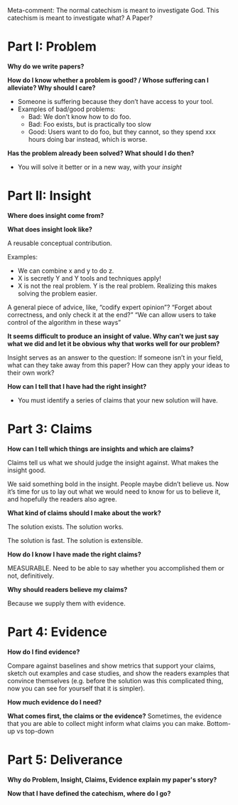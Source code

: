 Meta-comment: The normal catechism is meant to investigate God. This catechism is meant to investigate what? A Paper?

# Part I: Problem

**Why do we write papers?**

**How do I know whether a problem is good? / Whose suffering can I alleviate? Why should I care?**

- Someone is suffering because they don’t have access to your tool.
- Examples of bad/good problems:
    - Bad: We don’t know how to do foo.
    - Bad: Foo exists, but is practically too slow
    - Good: Users want to do foo, but they cannot, so they spend xxx hours doing bar instead, which is worse.
    

**Has the problem already been solved? What should I do then?**

- You will solve it better or in a new way, with your *insight*

# Part II: Insight

**Where does insight come from?**

**What does insight look like?**

A reusable conceptual contribution.

Examples:

- We can combine x and y to do z.
- X is secretly Y and Y tools and techniques apply!
- X is not the real problem. Y is the real problem. Realizing this makes solving the problem easier.

A general piece of advice, like, “codify expert opinion”? “Forget about correctness, and only check it at the end?” “We can allow users to take control of the algorithm in these ways”

**It seems difficult to produce an insight of value. Why can’t we just say what we did and let it be obvious why that works well for our problem?**

Insight serves as an answer to the question: If someone isn’t in your field, what can they take away from this paper? How can they apply your ideas to their own work?

**How can I tell that I have had the right insight?**

- You must identify a series of claims that your new solution will have.

# Part 3: Claims

**How can I tell which things are insights and which are claims?**

Claims tell us what we should judge the insight against. What makes the insight good.

We said something bold in the insight. People maybe didn’t believe us. Now it’s time for us to lay out what we would need to know for us to believe it, and hopefully the readers also agree.

**What kind of claims should I make about the work?**

The solution exists. The solution works.

The solution is fast. The solution is extensible.

**How do I know I have made the right claims?**

MEASURABLE. Need to be able to say whether you accomplished them or not, definitively. 

**Why should readers believe my claims?**

Because we supply them with evidence.

# Part 4: Evidence

**How do I find evidence?**

Compare against baselines and show metrics that support your claims, sketch out examples and case studies, and show the readers examples that convince themselves (e.g. before the solution was this complicated thing, now you can see for yourself that it is simpler).

**How much evidence do I need?**


**What comes first, the claims or the evidence?**
Sometimes, the evidence that you are able to collect might inform what claims you can make.
Bottom-up vs top-down

# Part 5: Deliverance 

**Why do Problem, Insight, Claims, Evidence explain my paper's story?**

**Now that I have defined the catechism, where do I go?**